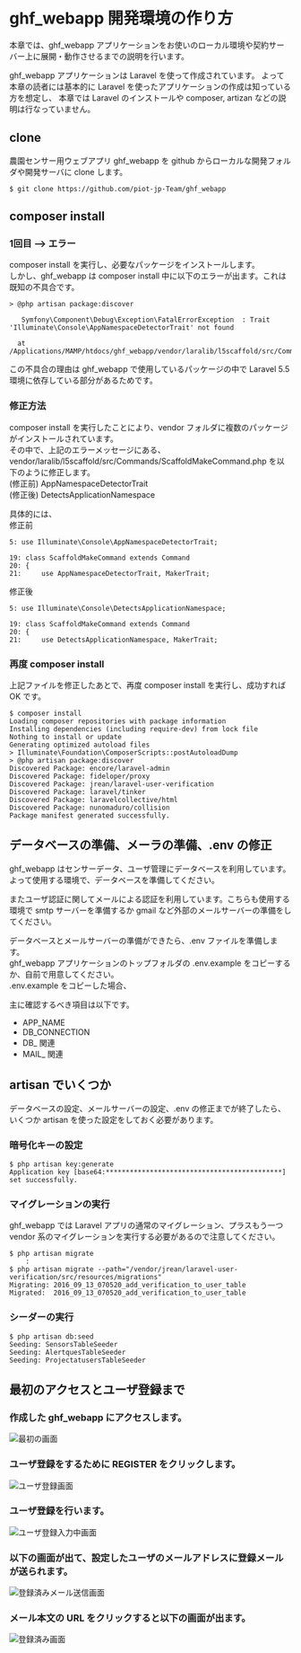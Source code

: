 # ghf_webapp 開発環境の作り方

本章では、ghf_webapp アプリケーションをお使いのローカル環境や契約サーバー上に展開・動作させるまでの説明を行います。

ghf_webapp アプリケーションは Laravel を使って作成されています。
よって本章の読者には基本的に Laravel を使ったアプリケーションの作成は知っている方を想定し、
本章では Laravel のインストールや composer, artizan などの説明は行なっていません。


## clone
農園センサー用ウェブアプリ ghf_webapp を github からローカルな開発フォルダや開発サーバに clone します。

	$ git clone https://github.com/piot-jp-Team/ghf_webapp

## composer install
### 1回目 --> エラー
composer install を実行し、必要なパッケージをインストールします。  
しかし、ghf_webapp は composer install 中に以下のエラーが出ます。これは既知の不具合です。

```
> @php artisan package:discover

   Symfony\Component\Debug\Exception\FatalErrorException  : Trait 'Illuminate\Console\AppNamespaceDetectorTrait' not found

  at /Applications/MAMP/htdocs/ghf_webapp/vendor/laralib/l5scaffold/src/Commands/ScaffoldMakeCommand.php:21
```

この不具合の理由は ghf_webapp で使用しているパッケージの中で Laravel 5.5 環境に依存している部分があるためです。

### 修正方法
composer install を実行したことにより、vendor フォルダに複数のパッケージがインストールされています。  
その中で、上記のエラーメッセージにある、
	vendor/laralib/l5scaffold/src/Commands/ScaffoldMakeCommand.php
を以下のように修正します。  
(修正前) AppNamespaceDetectorTrait  
(修正後) DetectsApplicationNamespace  

具体的には、  
修正前
```
5: use Illuminate\Console\AppNamespaceDetectorTrait;

19: class ScaffoldMakeCommand extends Command
20: {
21:     use AppNamespaceDetectorTrait, MakerTrait;

```

修正後
```
5: use Illuminate\Console\DetectsApplicationNamespace;

19: class ScaffoldMakeCommand extends Command
20: {
21:     use DetectsApplicationNamespace, MakerTrait;

```

### 再度 composer install 
上記ファイルを修正したあとで、再度 composer install を実行し、成功すれば OK です。

```
$ composer install
Loading composer repositories with package information
Installing dependencies (including require-dev) from lock file
Nothing to install or update
Generating optimized autoload files
> Illuminate\Foundation\ComposerScripts::postAutoloadDump
> @php artisan package:discover
Discovered Package: encore/laravel-admin
Discovered Package: fideloper/proxy
Discovered Package: jrean/laravel-user-verification
Discovered Package: laravel/tinker
Discovered Package: laravelcollective/html
Discovered Package: nunomaduro/collision
Package manifest generated successfully.
```

## データベースの準備、メーラの準備、.env の修正

ghf_webapp はセンサーデータ、ユーザ管理にデータベースを利用しています。  
よって使用する環境で、データベースを準備してください。

またユーザ認証に関してメールによる認証を利用しています。こちらも使用する環境で smtp サーバーを準備するか gmail など外部のメールサーバーの準備をしてください。

データベースとメールサーバーの準備ができたら、.env ファイルを準備します。  
ghf_webapp アプリケーションのトップフォルダの .env.example をコピーするか、自前で用意してください。  
.env.example をコピーした場合、

主に確認するべき項目は以下です。
- APP_NAME
- DB_CONNECTION
- DB_ 関連
- MAIL_ 関連

## artisan でいくつか

データベースの設定、メールサーバーの設定、.env の修正までが終了したら、いくつか artisan を使った設定をしておく必要があります。

### 暗号化キーの設定

```
$ php artisan key:generate
Application key [base64:********************************************] set successfully.
```

### マイグレーションの実行

ghf_webapp では Laravel アプリの通常のマイグレーション、プラスもう一つ vendor 系のマイグレーションを実行する必要があるので注意してください。

```
$ php artisan migrate
    :
$ php artisan migrate --path="/vendor/jrean/laravel-user-verification/src/resources/migrations"
Migrating: 2016_09_13_070520_add_verification_to_user_table
Migrated:  2016_09_13_070520_add_verification_to_user_table
```

### シーダーの実行
```
$ php artisan db:seed
Seeding: SensorsTableSeeder
Seeding: AlertquesTableSeeder
Seeding: ProjectatusersTableSeeder
```

## 最初のアクセスとユーザ登録まで
### 作成した ghf_webapp にアクセスします。

![最初の画面](images/development-environment-setup/ghf-webapp-1st.png)

### ユーザ登録をするために REGISTER をクリックします。

![ユーザ登録画面](images/development-environment-setup/ghf-webapp-2nd.png)

### ユーザ登録を行います。

![ユーザ登録入力中画面](images/development-environment-setup/ghf-webapp-3rd.png)

### 以下の画面が出て、設定したユーザのメールアドレスに登録メールが送られます。

![登録済みメール送信画面](images/development-environment-setup/ghf-webapp-4th.png)

### メール本文の URL をクリックすると以下の画面が出ます。

![登録済み画面](images/development-environment-setup/ghf-webapp-5th.png)


